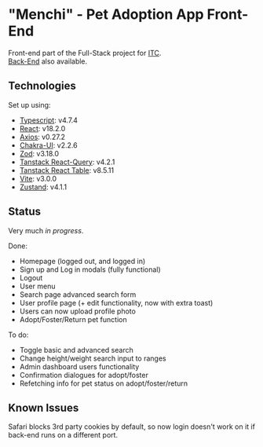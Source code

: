 # "Menchi" - Pet Adoption App Front-End

Front-end part of the Full-Stack project for [ITC](https://github.com/israeltechchallenge).  
[Back-End](https://github.com/planetariumfish/menchi-be) also available.

## Technologies

Set up using:

- [Typescript](https://www.typescriptlang.org): v4.7.4
- [React](https://reactjs.org): v18.2.0
- [Axios](https://axios-http.com): v0.27.2
- [Chakra-UI](http://chakra-ui.com): v2.2.6
- [Zod](https://github.com/colinhacks/zod): v3.18.0
- [Tanstack React-Query](https://tanstack.com/query/v4): v4.2.1
- [Tanstack React Table](https://tanstack.com/table/v8): v8.5.11
- [Vite](https://vitejs.dev): v3.0.0
- [Zustand](https://zustand-demo.pmnd.rs): v4.1.1

## Status

Very much _in progress_.

Done:

- Homepage (logged out, and logged in)
- Sign up and Log in modals (fully functional)
- Logout
- User menu
- Search page advanced search form
- User profile page (+ edit functionality, now with extra toast)
- Users can now upload profile photo
- Adopt/Foster/Return pet function

To do:

- Toggle basic and advanced search
- Change height/weight search input to ranges
- Admin dashboard users functionality
- Confirmation dialogues for adopt/foster
- Refetching info for pet status on adopt/foster/return

## Known Issues

Safari blocks 3rd party cookies by default, so now login doesn't work on it if back-end runs on a different port.
